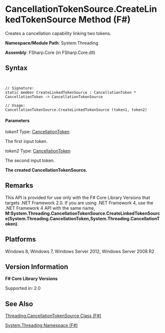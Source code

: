 # CancellationTokenSource.CreateLinkedTokenSource Method (F#)

Creates a cancellation capability linking two tokens.

**Namespace/Module Path**: System.Threading

**Assembly**: FSharp.Core (in FSharp.Core.dll)


## Syntax


```


// Signature:
static member CreateLinkedTokenSource : CancellationToken * CancellationToken -> CancellationTokenSource

// Usage:
CancellationTokenSource.CreateLinkedTokenSource (token1, token2)

```



#### Parameters
*token1*
Type: [CancellationToken](http://msdn.microsoft.com/en-us/library/31a3eafe-b61b-46c4-927d-bc9a3ae357c2)


The first input token.


*token2*
Type: [CancellationToken](http://msdn.microsoft.com/en-us/library/31a3eafe-b61b-46c4-927d-bc9a3ae357c2)


The second input token.



**The created CancellationTokenSource.**
## Remarks
This API is provided for use only with the F# Core Library Versions that targets .NET Framework 2.0. If you are using .NET Framework 4, use the .NET Framework 4 API with the same name, **M:System.Threading.CancellationTokenSource.CreateLinkedTokenSource(System.Threading.CancellationToken,System.Threading.CancellationToken)**.


## Platforms
Windows 8, Windows 7, Windows Server 2012, Windows Server 2008 R2


## Version Information
**F# Core Library Versions**

Supported in: 2.0




## See Also
[Threading.CancellationTokenSource Class &#40;F&#35;&#41;](Threading.CancellationTokenSource-Class-%28FSharp%29.md)

[System.Threading Namespace &#40;F&#35;&#41;](System.Threading-Namespace-%28FSharp%29.md)

